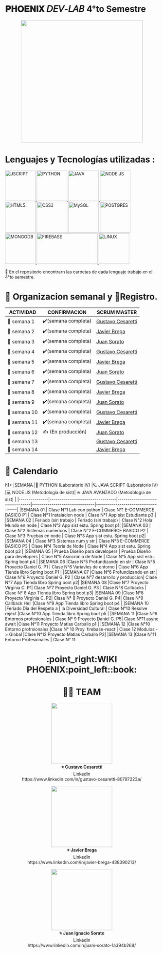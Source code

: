 # 𝐏𝐇𝐎𝐄𝐍𝐈𝐗 𝘋𝘌𝘝-𝘓𝘈𝘉  4°to Semestre
<p align="center">
  <img src="https://media.giphy.com/media/yoGoJGSioqhkEqeVrE/giphy-downsized-large.gif" width="400" height="400" />
</p>

                                                                                                                                                   
<h1 align="left">Lenguajes y Tecnologías utilizadas :</h1>
<a href="https://lenguajejs.com" target="_blank" rel="noreferrer">
            <img src="https://cdn.icon-icons.com/icons2/2107/PNG/512/file_type_js_official_icon_130509.png" alt="JSCRIPT" width="100" height="100"/>
        </a>
        <a href="https://lenguajejs.com" target="_blank" rel="noreferrer">
            <img src="https://cdn.icon-icons.com/icons2/1381/PNG/512/python_94570.png" alt="PYTHON" width="100" height="100"/>
        </a>
         <a href="https://lenguajejs.com" target="_blank" rel="noreferrer">
            <img src="https://cdn.icon-icons.com/icons2/2415/PNG/512/java_original_wordmark_logo_icon_146459.png" alt="JAVA" width="100" height="100"/>
        </a>
        <a href="https://lenguajejs.com" target="_blank" rel="noreferrer">
            <img src="https://cdn.icon-icons.com/icons2/2107/PNG/512/file_type_node_icon_130301.png" alt="NODE.JS" width="100" height="100"/>
        </a>
        <a href="https://lenguajejs.com" target="_blank" rel="noreferrer">
            <img src="https://cdn.icon-icons.com/icons2/2107/PNG/512/file_type_html_icon_130541.png" alt="HTML5" width="100" height="100"/>
        </a>
        <a href="https://lenguajejs.com" target="_blank" rel="noreferrer">
            <img src="https://cdn.icon-icons.com/icons2/2107/PNG/512/file_type_css_icon_130661.png" alt="CSS3" width="100" height="100"/>
        </a>
        <a href="https://lenguajejs.com" target="_blank" rel="noreferrer">
            <img src="https://cdn.icon-icons.com/icons2/2415/PNG/512/mysql_original_wordmark_logo_icon_146417.png" alt="MySQL" width="100" height="100"/>
        </a>
         <a href="https://lenguajejs.com" target="_blank" rel="noreferrer">
            <img src="https://cdn.icon-icons.com/icons2/2667/PNG/512/folder_postgres_icon_161286.png" alt="POSTGRES" width="100" height="100"/>
        </a>
        <a href="https://lenguajejs.com" target="_blank" rel="noreferrer">
            <img src="https://cdn.icon-icons.com/icons2/2415/PNG/512/mongodb_plain_wordmark_logo_icon_146423.png" alt="MONGODB" width="100" height="100"/>
        </a>
        <a href="https://lenguajejs.com" target="_blank" rel="noreferrer">
            <img src="https://cdn.icon-icons.com/icons2/2699/PNG/512/firebase_logo_icon_168209.png" alt="FIREBASE" width="200" height="100"/>
        </a>
        <a href="https://lenguajejs.com" target="_blank" rel="noreferrer">
            <img src="https://cdn.icon-icons.com/icons2/1159/PNG/256/linux_81610.png" alt="LINUX" width="100" height="100"/>
        </a>
        
        

📁 En el repositorio encontrarn las carpetas de cada lenguaje trabajo en el 4°to semestre.





<h1> 📆 Organizacion semanal y 📝Registro. </h1> 

| ACTIVIDAD    | CONFIRMACION           |   SCRUM MASTER  |
|------------- | -----------------------|-----------------|
| 📍  semana 1  | ✔️(semana completa)   |  [Gustavo Cesaretti](https://github.com/Guzce) |
| 📍  semana 2  | ✔️(semana completa)   |  [Javier Brega](https://github.com/javierbrega) |
| 📍  semana 3	 |  ✔️(semana completa)  |[Juan Sorato](https://github.com/Juanisorato21)| 
| 📍  semana 4	 |  ✔️(semana completa)  |[Gustavo Cesaretti](https://github.com/Guzce) |
| 📍  semana 5  |  ✔️(semana completa)  |[Javier Brega](https://github.com/javierbrega) |
| 📍  semana 6  |  ✔️(semana completa)  |[Juan Sorato](https://github.com/Juanisorato21)| 
| 📍  semana 7  |✔️(semana completa)  |[Gustavo Cesaretti](https://github.com/Guzce) |
| 📍  semana 8  | ✔️(semana completa)   |[Javier Brega](https://github.com/javierbrega) |
| 📍  semana 9  | ✔️(semana completa)   |[Juan Sorato](https://github.com/Juanisorato21)| 
| 📍  semana 10 | ✔️(semana completa)  |[Gustavo Cesaretti](https://github.com/Guzce) |
| 📍  semana 11 |  ✔️(semana completa) |[Javier Brega](https://github.com/javierbrega) |
| 📍  semana 12 |✍️  (En producción)  |[Juan Sorato](https://github.com/Juanisorato21)| 
| 📍  semana 13 | |[Gustavo Cesaretti](https://github.com/Guzce)|
| 📍  semana 14 | |[Javier Brega](https://github.com/javierbrega)|

<h1> 📅 Calendario </h1>h1>
|SEMANA         |🐍 PYTHON  (Laboratorio IV)      |🪐 JAVA SCRIPT (Laboratorio IV) |💻 NODE JS (Metodologia de sist)| ☕ JAVA AVANZADO (Metodologia de sist) |    
|---------------|----------------------------------|---------------------------------|--------------------------------|-------------------------------------|
|SEMANA 01      | Clase N°1 Lab con python         | Clase N°1 E-COMMERCE BASICO P1  | Clase N°1 Instalacion node     | Clase N°1 App sist Estudiante p3   |
|SEMANA 02      | Feriado (sin trabajo             | Feriado (sin trabajo)           | Clase N°2 Hola Mundo en node   | Clase N°2 App sist estu. Spring boot p1|
|SEMANA 03      | Clase N°2 Sistemas numericos     | Clase N°2 E-COMMERCE BASICO P2  | Clase N°3 Pruebas en node      | Clase N°3 App sist estu. Spring boot p2|
|SEMANA 04      | Clase N°3 Sistemas num y str     | Clase N°3 E-COMMERCE BASICO P3  | Clase N°4 Teoria de Node       | Clase N°4 App sist estu. Spring boot p3 |
|SEMANA 05      | Prueba Diseño para developers    | Prueba Diseño para developers   | Clase N°5 Asincronia de Node   | Clase N°5 App sist estu. Spring boot p4 |
|SEMANA 06      |Clase N°5 Profundizando en str    | Clase N°5 Proyecto Daniel G. P1 | Clase N°6 Variavles de entorno | Clase N°6 App Tienda libro Spring boot P1 |
|SEMANA 07      |Clase N°6 Profundizando en str    | Clase N°6 Proyecto Daniel G. P2 | Clase N°7 desarrollo y produccion| Clase N°7 App Tienda libro Spring boot p2|
|SEMANA 08      |Clase N°7  Proyecto Virginia C. P1| Clase N°7 Proyecto Daniel G. P3 | Clase N°8 Callbacks             | Clase N° 8 App Tienda libro Spring boot p3|
|SEMANA 09      |Clase N°8  Proyecto Virginia C. P2| Clase N° 8 Proyecto Daniel G. P4| Clase N°9 Callback Hell         |Clase N°9 App Tienda libro Spring boot p4  |
|SEMANA 10      |Feriado Día del Respeto a         | la Diversidad Cultural          | Clase N°10 Resolve reject       |Clase N°10 App Tienda libro Spring boot p5 |
|SEMANA 11      |Clase N°9 Entornos profesionales  | Clase N° 9 Proyecto Daniel G. P5| Clase N°11 async await          |Clase N°11 Proyecto Matias Carballo p1     |
|SEMANA 12      |Clase N°10 Entorno profrsionales  |Clase N° 10 Proy. firebase-react | Clase 12 Modulos -> Global      |Clase N°12 Proyecto Matias Carballo P2|
|SEMANA 13      |Clase N°11 Entorno Profesionales  | Clase N° 11

<h1 align="center">:point_right:WIKI PHOENIX:point_left::book:</h1>

<h1 align="center">👨‍💻 TEAM</h1>   



<p align="center">
  <img src="https://github.com/CodeSystem2022/Phoenix_DevLab_4Semestre/assets/80373813/986dc4c7-978b-4680-ba17-e1d95c362f0f" width="200" height="200" />
  <br><strong>⭐ Gustavo Cesaretti</strong><br>LinkedIn<br>https://www.linkedin.com/in/gustavo-cesaretti-80797223a/
</p>

<p align="center">
  <img src="https://github.com/CodeSystem2022/Phoenix_DevLab_4Semestre/assets/80373813/83308616-3022-44c2-8e51-23420fcd8ee1" width="200" height="200" />
  <br><strong>⭐ Javier Brega</strong><br>LinkedIn<br>https://www.linkedin.com/in/javier-brega-438390213/
</p>

<p align="center">
  <img src="https://github.com/CodeSystem2022/Phoenix_DevLab_4Semestre/assets/80373813/a8dfbeb2-ca49-468a-a164-151eabaa08cb" width="200" height="200" />
  <br><strong>⭐ Juan Ignacio Sorato</strong><br>LinkedIn<br>https://www.linkedin.com/in/juani-sorato-1a394b268/
</p>

